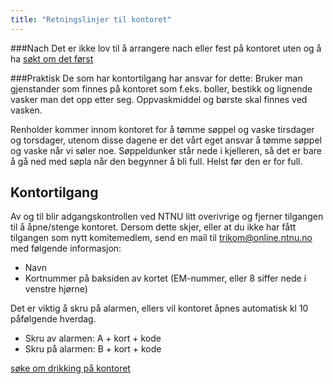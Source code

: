 ```yaml
---
title: "Retningslinjer til kontoret"
---
```


###Nach
Det er ikke lov til å arrangere nach eller fest på kontoret uten og å ha [søkt om det først](https://online.ntnu.no/wiki/online/info/sosialt-og-okonomisk/soke-om-drikking-pa-kontoret/)

###Praktisk
De som har kontortilgang har ansvar for dette: 
Bruker man gjenstander som finnes på kontoret som f.eks. boller, bestikk og lignende vasker man det opp etter seg. Oppvaskmiddel og børste skal finnes ved vasken.

Renholder kommer innom kontoret for å tømme søppel og vaske tirsdager og torsdager, utenom disse dagene er det vårt eget ansvar å tømme søppel og vaske når vi søler noe. Søppeldunker står nede i kjelleren, så det er bare å gå ned med søpla når den begynner å bli full. Helst før den er for full.

## Kontortilgang

Av og til blir adgangskontrollen ved NTNU litt overivrige og fjerner tilgangen til å åpne/stenge kontoret. Dersom dette skjer, eller at du ikke har fått tilgangen som nytt komitemedlem, send en mail til trikom@online.ntnu.no med følgende informasjon:

- Navn
- Kortnummer på baksiden av kortet (EM-nummer, eller 8 siffer nede i venstre hjørne)

Det er viktig å skru på alarmen, ellers vil kontoret åpnes automatisk kl 10 påfølgende hverdag. 

- Skru av alarmen: A + kort + kode
- Skru på alarmen: B + kort + kode

[søke om drikking på kontoret](https://online.ntnu.no/wiki/online/info/sosialt-og-okonomisk/soke-om-drikking-pa-kontoret/)